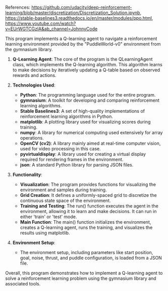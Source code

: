 References: https://github.com/udacity/deep-reinforcement-learning/blob/master/discretization/Discretization_Solution.ipynb, https://stable-baselines3.readthedocs.io/en/master/modules/ppo.html, https://www.youtube.com/watch?v=EUrWGTCGzlA&ab_channel=JohnnyCode

This program implements a Q-learning agent to navigate a reinforcement learning environment provided by the "PuddleWorld-v0" environment from the gymnasium library. 

1. **Q-Learning Agent**: The core of the program is the QLearningAgent class, which implements the Q-learning algorithm. This algorithm learns to make decisions by iteratively updating a Q-table based on observed rewards and actions.

2. **Technologies Used**:
   - **Python**: The programming language used for the entire program.
   - **gymnasium**: A toolkit for developing and comparing reinforcement learning algorithms.
   - **Stable Baselines3**: A set of high-quality implementations of reinforcement learning algorithms in Python.
   - **matplotlib**: A plotting library used for visualizing scores during training.
   - **numpy**: A library for numerical computing used extensively for array operations.
   - **OpenCV (cv2)**: A library mainly aimed at real-time computer vision, used for video processing in this case.
   - **pyvirtualdisplay**: A library used for creating a virtual display required for rendering frames in the environment.
   - **json**: A standard Python library for parsing JSON files.

3. **Functionality**:
   - **Visualization**: The program provides functions for visualizing the environment and samples during training.
   - **Grid Creation**: It defines a uniformly-spaced grid to discretize the continuous state space of the environment.
   - **Training and Testing**: The run() function executes the agent in the environment, allowing it to learn and make decisions. It can run in either 'train' or 'test' mode.
   - **Main Function**: The main() function initializes the environment, creates a Q-learning agent, runs the training, and visualizes the results using matplotlib.

4. **Environment Setup**:
   - The environment setup, including parameters like start position, goal, noise, thrust, and puddle configuration, is loaded from a JSON file.

Overall, this program demonstrates how to implement a Q-learning agent to solve a reinforcement learning problem using the gymnasium library and associated tools.


